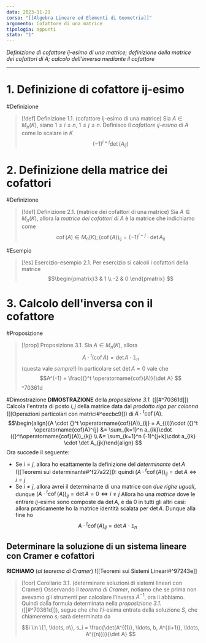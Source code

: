 ```yaml
---
data: 2023-11-21
corso: "[[Algebra Lineare ed Elementi di Geometria]]"
argomento: Cofattore di una matrice
tipologia: appunti
stato: "1"
---
```

*Definizione di cofattore ij-esimo di una matrice; definizione della matrice dei cofattori di A; calcolo dell'inversa mediante il cofattore*
- - -
# 1. Definizione di cofattore ij-esimo
#Definizione 
>[!def] Definizione 1.1. (cofattore ij-esimo di una matrice)
>Sia $A \in M_n(K)$, siano $1 \leq i \leq n$, $1 \leq j \leq n$.
>Definisco il *cofattore ij-esimo* di $A$ come lo scalare in $K$
>$$(-1)^{i+j}\det(A_{ij})$$
# 2. Definizione della matrice dei cofattori
#Definizione 
> [!def] Definizione 2.1. (matrice dei cofattori di una matrice)
> Sia $A \in M_n(K)$, allora la *matrice dei cofattori di* $A$ è la matrice che indichiamo come
> $$\operatorname{cof}(A) \in M_n(K); (\operatorname{cof}(A))_{ij} = (-1)^{i+j}\cdot \det A_{ij} $$

#Esempio 
> [!es] Esercizio-esempio 2.1.
> Per esercizio si calcoli i cofattori della matrice
> $$\begin{pmatrix}3 & 1 \\ -2 & 0 \end{pmatrix} $$
# 3. Calcolo dell'inversa con il cofattore
#Proposizione 
> [!prop] Proposizione 3.1.
> Sia $A \in M_n (K)$, allora
> $$A \cdot {}^t(\operatorname{cof} A) = \det A \cdot \mathbb{1}_n $$
> (questa vale *sempre*!)
> In particolare set $\det A = 0$ vale che
> $$A^{-1} = \frac{{}^t \operatorname{cof}(A)}{\det A} $$
^70361d

#Dimostrazione 
**DIMOSTRAZIONE** della *proposizione 3.1.* ([[#^70361d]])
Calcola l'entrata di posto $i,j$ della matrice data dal *prodotto riga per colonna* ([[Operazioni particolari con matrici#^eecbc9]]) di $A \cdot {}^t \operatorname{cof}(A)$.
$$\begin{align}(A \cdot {}^t \operatorname{cof}(A))_{ij} = A_{(i)}\cdot ({}^t \operatorname{cof}A)^{j} &= \sum_{k=1}^n a_{ik}\cdot ({}^t\operatorname{cof}(A))_{kj} \\ &= \sum_{k=1}^n (-1)^{j+k}\cdot a_{ik} \cdot \det A_{jk}\end{align} $$
Ora succede il seguente:
- Se $i=j$, allora ho esattamente la definizione del *determinante* $\det A$ ([[Teoremi sul determinante#^f27a22]]): quindi $(A \cdot {}^t \operatorname{cof}(A))_{ij} = \det A \iff i=j$
- Se $i \neq j$, allora avrei il determinante di una matrice con *due righe uguali*, dunque $(A \cdot {}^t \operatorname{cof}(A))_{ij} = \det A = 0 \iff i\neq j$
Allora ho una *matrice* dove le entrare $ij$-esime sono composte da $\det A$, e da $0$ in tutti gli altri casi: allora praticamente ho la matrice identità scalata per $\det A$. Dunque alla fine ho
$$A \cdot {}^t \operatorname{cof}(A)_{ij} = \det A \cdot \mathbb{1}_n $$

## Determinare la soluzione di un sistema lineare con Cramer e cofattori
**RICHIAMO** (*al teorema di Cramer*)
![[Teoremi sui Sistemi Lineari#^97243e]]

> [!cor] Corollario 3.1. (determinare soluzioni di sistemi lineari con Cramer)
Osservando il *teorema di Cramer*, notiamo che se prima non avevamo gli strumenti per calcolare l'inversa $A^{-1}$, ora li abbiamo.
Quindi dalla formula determinata nella *proposizione 3.1.* ([[#^70361d]]), segue che che l'$i$-esima entrata della soluzione $S$, che chiameremo $s_i$ sarà determinata da
$$i \in \{1, \ldots, n\}, s_i = \frac{\det(A^{(1)}, \ldots, b, A^{(i+1)}, \ldots, A^{(n)})}{\det A} $$
